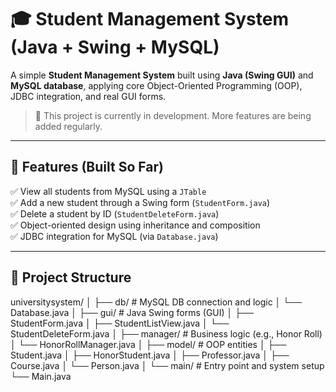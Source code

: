# 🎓 Student Management System (Java + Swing + MySQL)

A simple **Student Management System** built using **Java (Swing GUI)** and **MySQL database**, applying core Object-Oriented Programming (OOP), JDBC integration, and real GUI forms.

> 🚧 This project is currently in development. More features are being added regularly.

---

## 🧰 Features (Built So Far)

✅ View all students from MySQL using a `JTable`  
✅ Add a new student through a Swing form (`StudentForm.java`)  
✅ Delete a student by ID (`StudentDeleteForm.java`)  
✅ Object-oriented design using inheritance and composition  
✅ JDBC integration for MySQL (via `Database.java`)

---

## 📁 Project Structure

universitysystem/
│
├── db/ # MySQL DB connection and logic
│ └── Database.java
│
├── gui/ # Java Swing forms (GUI)
│ ├── StudentForm.java
│ ├── StudentListView.java
│ └── StudentDeleteForm.java
│
├── manager/ # Business logic (e.g., Honor Roll)
│ └── HonorRollManager.java
│
├── model/ # OOP entities
│ ├── Student.java
│ ├── HonorStudent.java
│ ├── Professor.java
│ ├── Course.java
│ └── Person.java
│
└── main/ # Entry point and system setup
└── Main.java
